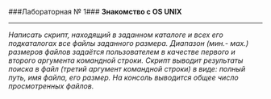 ###Лабораторная № 1###
__Знакомство с OS UNIX__
___
_Написать скрипт, находящий в заданном каталоге и всех его подкаталогах все файлы заданного размера. Диапазон (мин.- мах.) размеров файлов задаётся пользователем в качестве первого и второго аргумента командной строки. Скрипт выводит результаты поиска в файл (третий аргумент командной строки) в виде: полный путь, имя файла, его размер. На консоль выводится общее число просмотренных файлов._